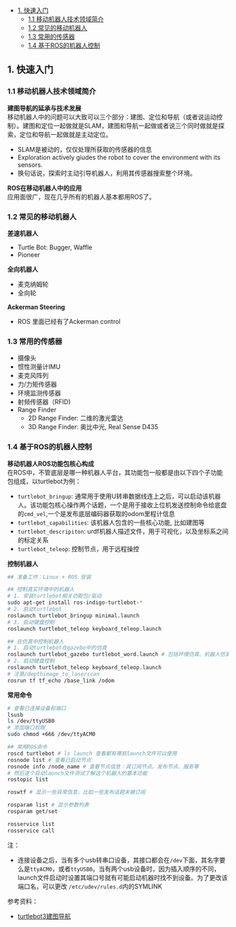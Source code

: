 <!--
 * @Author: Shuai Wang
 * @Github: https://github.com/wsustcid
 * @Version: 0.0.0
 * @Date: 2022-03-13 21:20:12
 * @LastEditTime: 2022-04-21 22:48:30
-->
- [1. 快速入门](#1-快速入门)
  - [1.1 移动机器人技术领域简介](#11-移动机器人技术领域简介)
  - [1.2 常见的移动机器人](#12-常见的移动机器人)
  - [1.3 常用的传感器](#13-常用的传感器)
  - [1.4 基于ROS的机器人控制](#14-基于ros的机器人控制)

## 1. 快速入门
### 1.1 移动机器人技术领域简介
**建图导航的延承与技术发展**  
移动机器人中的问题可以大致可以三个部分：建图、定位和导航（或者说运动控制）。建图和定位一起做就是SLAM，建图和导航一起做或者说三个同时做就是探索，定位和导航一起做就是主动定位。
  - SLAM是被动的，仅仅处理所获取的传感器的信息
  - Exploration actively giudes the robot to cover the environment with its sensors.
  - 换句话说，探索时主动引导机器人，利用其传感器搜索整个环境。

**ROS在移动机器人中的应用**  
应用面很广，现在几乎所有的机器人基本都用ROS了。


### 1.2 常见的移动机器人
**差速机器人**
  - Turtle Bot: Bugger, Waffle
  - Pioneer

**全向机器人**
  - 麦克纳姆轮
  - 全向轮

**Ackerman Steering**
  - ROS 里面已经有了Ackerman control


### 1.3 常用的传感器
  - 摄像头
  - 惯性测量计IMU
  - 麦克风阵列
  - 力/力矩传感器
  - 环境监测传感器
  - 射频传感器（RFID)
  - Range Finder
    - 2D Range Finder: 二维的激光雷达
    - 3D Range Finder: 奥比中光, Real Sense D435


### 1.4 基于ROS的机器人控制
**移动机器人ROS功能包核心构成**  
在ROS中，不管底层是哪一种机器人平台，其功能包一般都是由以下四个子功能包组成，以turtlebot为例：
  - `turtlebot_bringup`: 通常用于使用U转串数据线连上之后，可以启动该机器人。该功能包核心操作两个话题，一个是用于接收上位机发送控制命令给底盘的`cmd_vel`,一个是发布底层编码器获取的odom里程计信息
  - `turtlebot_capabilities`: 该机器人包含的一些核心功能, 比如建图等
  - `turtlebot_descripiton`: urdf机器人描述文件，用于可视化，以及坐标系之间的标定关系
  - `turtlebot_teleop`: 控制节点，用于远程操控


**控制机器人**  
```bash
## 准备工作：Linux + ROS 安装

## 控制真实环境中的机器人
# 1. 安装turtlebot相关功能包/驱动
sudo apt-get install ros-indigo-turtlebot-*
# 2. 启动turtlebot
roslaunch turtlebot_bringup minimal.launch
# 3. 启动键盘控制
roslaunch turtlebot_teleop keyboard_teleop.launch

## 在仿真中控制机器人
# 1. 启动turtlebot在gazebo中的仿真
roslaunch turtlebot_gazebo turtlebot_word.launch # 包括环境仿真、机器人仿真、传感器仿真等
# 2. 启动键盘控制 
roslaunch turtlebot_teleop keyboard_teleop.launch
# 注意/depthimage_to_laserscan
rosrun tf tf_echo /base_link /odom
```

**常用命令**  
```bash
# 查看已连接设备和端口
lsusb 
ls /dev/ttyUSB0
# 添加端口权限
sudo chmod +666 /dev/ttyACM0

## 常用ROS命令
roscd turtlebot # ls launch 查看都有哪些launch文件可以使用
rosnode list # 查看已启动节点
rosnode info /node_name # 查看节点信息：其订阅节点，发布节点、服务等
# 然后逐个启动launch文件测试了解这个机器人的基本功能
rostopic list

roswtf # 显示一些异常信息，比如一些发布话题未被订阅

rosparam list # 显示参数列表
rosparam get/set

rosservice list
rosservice call 
```
注：
  - 连接设备之后，当有多个usb转串口设备，其接口都会在`/dev`下面，其名字要么是`ttyACM0`，或者`ttyUSB0`。当有两个usb设备时，因为插入顺序的不同，launch文件启动时设置其端口号就有可能启动机器时找不到设备。为了更改该端口名，可以更改 `/etc/udev/rules.d`内的SYMLINK


参考资料：
  - [turtlebot3建图导航](https://blog.csdn.net/weixin_51331359/article/details/121598373)